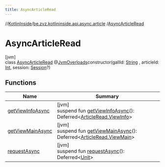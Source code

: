 ```yaml
---
title: AsyncArticleRead
---
```

//[KotlinInside](../../../index.html)/[be.zvz.kotlininside.api.async.article](../index.html)
/[AsyncArticleRead](index.html)

# AsyncArticleRead

[jvm]\
class [AsyncArticleRead](index.html)
@[JvmOverloads](https://kotlinlang.org/api/latest/jvm/stdlib/kotlin.jvm/-jvm-overloads/index.html)constructor(gallId: [String](https://kotlinlang.org/api/latest/jvm/stdlib/kotlin/-string/index.html)
, articleId: [Int](https://kotlinlang.org/api/latest/jvm/stdlib/kotlin/-int/index.html),
session: [Session](../../be.zvz.kotlininside.session/-session/index.html)?)

## Functions

| Name | Summary |
|---|---|
| [getViewInfoAsync](get-view-info-async.html) | [jvm]<br>suspend fun [getViewInfoAsync](get-view-info-async.html)(): Deferred&lt;[ArticleRead.ViewInfo](../../be.zvz.kotlininside.api.article/-article-read/-view-info/index.html)&gt; |
| [getViewMainAsync](get-view-main-async.html) | [jvm]<br>suspend fun [getViewMainAsync](get-view-main-async.html)(): Deferred&lt;[ArticleRead.ViewMain](../../be.zvz.kotlininside.api.article/-article-read/-view-main/index.html)&gt; |
| [requestAsync](request-async.html) | [jvm]<br>suspend fun [requestAsync](request-async.html)(): Deferred&lt;[Unit](https://kotlinlang.org/api/latest/jvm/stdlib/kotlin/-unit/index.html)&gt; |

